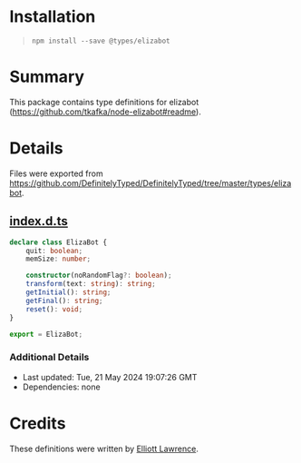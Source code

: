 # Installation
> `npm install --save @types/elizabot`

# Summary
This package contains type definitions for elizabot (https://github.com/tkafka/node-elizabot#readme).

# Details
Files were exported from https://github.com/DefinitelyTyped/DefinitelyTyped/tree/master/types/elizabot.
## [index.d.ts](https://github.com/DefinitelyTyped/DefinitelyTyped/tree/master/types/elizabot/index.d.ts)
````ts
declare class ElizaBot {
    quit: boolean;
    memSize: number;

    constructor(noRandomFlag?: boolean);
    transform(text: string): string;
    getInitial(): string;
    getFinal(): string;
    reset(): void;
}

export = ElizaBot;

````

### Additional Details
 * Last updated: Tue, 21 May 2024 19:07:26 GMT
 * Dependencies: none

# Credits
These definitions were written by [Elliott Lawrence](https://github.com/elliottlawrence).
